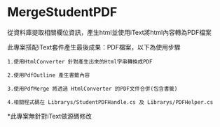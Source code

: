# MergeStudentPDF
從資料庫提取相關欄位資訊，產生html並使用iText將html內容轉為PDF檔案

此專案搭配iText套件產生最後成果：PDF檔案，以下為使用步驟
  
    1.使用HtmlConverter 針對產生出來的Html字串轉換成PDF

    2.使用PdfOutline 產生書籤內容

    3.使用PdfMerge 將透過 HtmlConverter 的PDF文件合併(包含書籤)

    4.相關程式碼在 Librarys/StudentPDFHandle.cs 及 Librarys/PDFHelper.cs

*此專案無針對iText做源碼修改
